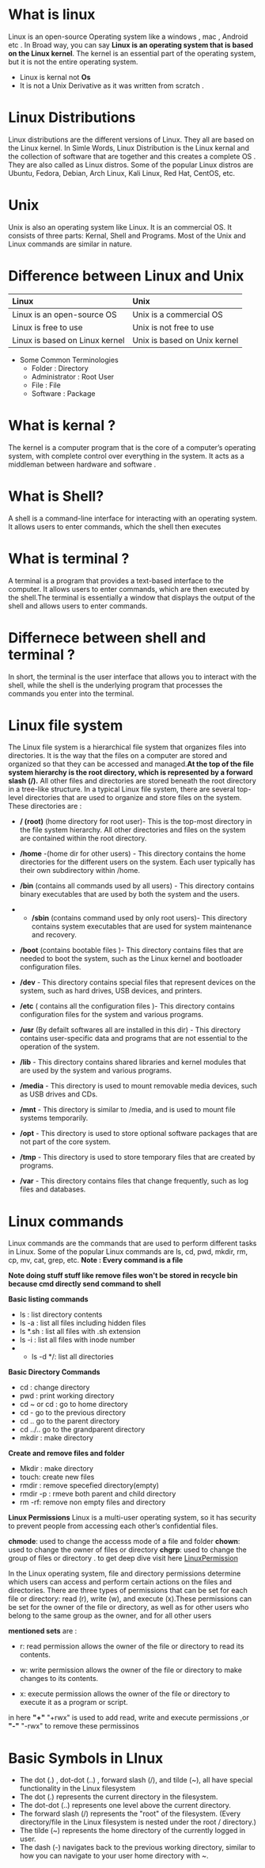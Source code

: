 # What is linux 
Linux is an open-source Operating system like a windows , mac , Android etc . In Broad way, you can say **Linux is an operating system that is based on the Linux kernel**. The kernel is an essential part of the operating system, but it is not the entire operating system.

- Linux is kernal not **Os**
- It is not a Unix Derivative as it was written from scratch . 


# Linux Distributions
Linux distributions are the different versions of Linux. They all are based on the Linux kernel. In Simle Words, Linux Distribution is the Linux kernal and the collection of software that are together and this creates a complete OS .
 They are also called as Linux distros. Some of the popular Linux distros are Ubuntu, Fedora, Debian, Arch Linux, Kali Linux, Red Hat, CentOS, etc.


# Unix
Unix is also an operating system like Linux. It is an commercial OS. It consists of three parts: Kernal, Shell and Programs. Most of the Unix and Linux commands are similar in nature.

# Difference between Linux and Unix
| Linux                          | Unix                         |
| :----------------------------- | :--------------------------- |
| Linux is an open-source OS     | Unix is a commercial OS      |
| Linux is free to use           | Unix is not free to use      |
| Linux is based on Linux kernel | Unix is based on Unix kernel |


- Some Common Terminologies
  - Folder        : Directory 
  - Administrator : Root User
  - File          : File 
  - Software      : Package


# What is kernal ?
The kernel is a computer program that is the core of a computer’s operating system, with complete control over everything in the system. It acts as a middleman between hardware and software . 

# What is Shell?
A shell is a command-line interface for interacting with an operating system. It allows users to enter commands, which the shell then executes

# What is terminal ?
A terminal is a program that provides a text-based interface to the computer. It allows users to enter commands, which are then executed by the shell.The terminal is essentially a window that displays the output of the shell and allows users to enter commands.

# Differnece between shell and terminal ?
In short, the terminal is the user interface that allows you to interact with the shell, while the shell is the underlying program that processes the commands you enter into the terminal.




# Linux file system
The Linux file system is a hierarchical file system that organizes files into directories.
It is the way that the files on a computer are stored and organized so that they can be accessed and managed.**At the top of the file system hierarchy is the root directory, which is represented by a forward slash (/).**
All other files and directories are stored beneath the root directory in a tree-like structure. In a typical Linux file system, there are several top-level directories that are used to organize and store files on the system. These directories are : 

- **/ (root)** (home directory for root user)- This is the top-most directory in the file system hierarchy. All other directories and files on the system are contained within the root directory.

- **/home** -(home dir for other users) - This directory contains the home directories for the different users on the system. Each user typically has their own subdirectory within /home.


- **/bin** (contains all commands used by all users) - This directory contains binary executables that are used by both the system and the users.
- - **/sbin**  (contains command used by only root users)- This directory contains system executables that are used for system maintenance and recovery.


- **/boot**  (contains bootable files )- This directory contains files that are needed to boot the system, such as the Linux kernel and bootloader configuration files.

- **/dev** - This directory contains special files that represent devices on the system, such as hard drives, USB devices, and printers.

- **/etc** ( contains all the configuration files )- This directory contains configuration files for the system and various programs.


- **/usr** (By defailt softwares all are installed in this dir) - This directory contains user-specific data and programs that are not essential to the operation of the system.


- **/lib** - This directory contains shared libraries and kernel modules that are used by the system and various programs.

- **/media** - This directory is used to mount removable media devices, such as USB drives and CDs.

- **/mnt** - This directory is similar to /media, and is used to mount file systems temporarily.

- **/opt** - This directory is used to store optional software packages that are not part of the core system.


- **/tmp** - This directory is used to store temporary files that are created by programs.

- **/var** - This directory contains files that change frequently, such as log files and databases.





# Linux commands
Linux commands are the commands that are used to perform different tasks in Linux. Some of the popular Linux commands are ls, cd, pwd, mkdir, rm, cp, mv, cat, grep, etc. 
**Note : Every command is a file**

**Note doing stuff stuff like remove files won't be stored in recycle bin because cmd directly send command to shell**


**Basic listing commands**
- ls : list directory contents
- ls -a : list all files including hidden files
- ls *.sh : list all files with .sh extension
- ls -i : list all files with inode number
- - ls -d */: list all directories

**Basic Directory Commands**
- cd : change directory
- pwd : print working directory
- cd ~ or cd : go to home directory
- cd - go to the previous directory
- cd .. go to the parent directory
- cd ../.. go to the grandparent directory
- mkdir : make directory

**Create and remove files and folder**
- Mkdir : make directory
- touch: create new files
- rmdir : remove specefied directory(empty)
- rmdir -p : rmeve both parent and child directory 
- rm -rf: remove non empty files and directory 



**Linux Permissions**
Linux is a multi-user operating system, so it has security to prevent people from accessing each other’s confidential files. 

**chmode**: used to change the accesss mode of a file and folder
**chown**: used to change the owner of files or directory 
**chgrp**: used to change the group of files or directory . 
to get deep dive visit here [LinuxPermission](https://www.geeksforgeeks.org/permissions-in-linux/)

In the Linux operating system, file and directory permissions determine which users can access and perform certain actions on the files and directories. There are three types of permissions that can be set for each file or directory: read (r), write (w), and execute (x).These permissions can be set for the owner of the file or directory, as well as for other users who belong to the same group as the owner, and for all other users

**mentioned sets** are :
- r: read permission allows the owner of the file or directory to read its contents.

- w: write permission allows the owner of the file or directory to make changes to its contents.

- x: execute permission allows the owner of the file or directory to execute it as a program or script.

in here **"+"** "+rwx" is used to add read, write and execute permissions ,or **"-"** "-rwx" to remove these permissinos



# Basic Symbols in LInux
- The dot (.) , dot-dot (..) , forward slash (/), and tilde (~), all have special functionality in the Linux filesystem
- The dot (.) represents the current directory in the filesystem.
- The dot-dot (..) represents one level above the current directory.
- The forward slash (/) represents the "root" of the filesystem. (Every directory/file in the Linux filesystem is nested under the root / directory.)
- The tilde (~) represents the home directory of the currently logged in user.
- The dash (-) navigates back to the previous working directory, similar to how you can navigate to your user home directory with ~.

